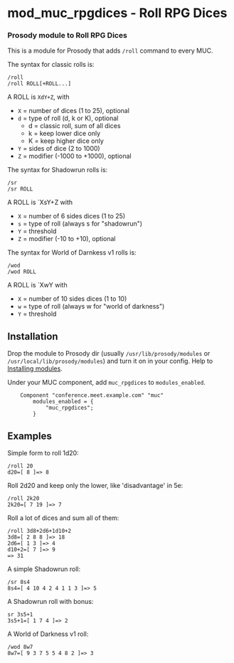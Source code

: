 # mod_muc_rpgdices - Roll RPG Dices
### Prosody module to Roll RPG Dices

This is a module for Prosody that adds `/roll` command to every MUC.

The syntax for classic rolls is:
```
/roll
/roll ROLL[+ROLL...]
```

A ROLL is `XdY+Z`, with
 - `X` = number of dices (1 to 25), optional
 - `d` = type of roll (d, k or K), optional
   - d = classic roll, sum of all dices
   - k = keep lower dice only
   - K = keep higher dice only
 - `Y` = sides of dice (2 to 1000)
 - `Z` = modifier (-1000 to +1000), optional

The syntax for Shadowrun rolls is:
```
/sr
/sr ROLL
```

A ROLL is `XsY+Z with
 - `X` = number of 6 sides dices (1 to 25)
 - `s` = type of roll (always s for "shadowrun")
 - `Y` = threshold
 - `Z` = modifier (-10 to +10), optional

The syntax for World of Darnkess v1 rolls is:
```
/wod
/wod ROLL
```

A ROLL is `XwY with
 - `X` = number of 10 sides dices (1 to 10)
 - `w` = type of roll (always w for "world of darkness")
 - `Y` = threshold

## Installation

Drop the module to Prosody dir (usually `/usr/lib/prosody/modules` or `/usr/local/lib/prosody/modules`) and turn it on in your config. Help to [Installing modules](https://prosody.im/doc/installing_modules).

Under your MUC component, add `muc_rpgdices` to `modules_enabled`.

``` config
    Component "conference.meet.example.com" "muc"
        modules_enabled = {
            "muc_rpgdices";
        }
```

## Examples

Simple form to roll 1d20:
```
/roll 20
d20=[ 8 ]=> 8
```

Roll 2d20 and keep only the lower, like 'disadvantage' in 5e:
```
/roll 2k20
2k20=[ 7 19 ]=> 7
```

Roll a lot of dices and sum all of them:
```
/roll 3d8+2d6+1d10+2
3d8=[ 2 8 8 ]=> 18
2d6=[ 1 3 ]=> 4
d10+2=[ 7 ]=> 9
=> 31
```

A simple Shadowrun roll:
```
/sr 8s4
8s4=[ 4 10 4 2 4 1 1 3 ]=> 5
```

A Shadowrun roll with bonus:
```
sr 3s5+1
3s5+1=[ 1 7 4 ]=> 2
```

A World of Darkness v1 roll:
```
/wod 8w7
8w7=[ 9 3 7 5 5 4 8 2 ]=> 3
```
